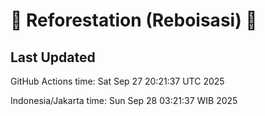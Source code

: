 
# 🌳 Reforestation (Reboisasi) 🌲

## Last Updated

GitHub Actions time: Sat Sep 27 20:21:37 UTC 2025

Indonesia/Jakarta time: Sun Sep 28 03:21:37 WIB 2025
